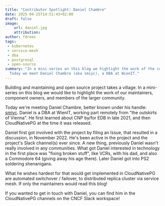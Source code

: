 ```yaml
---
title: "Contributor Spotlight: Daniel Chambre"
date: 2025-04-25T14:51:43+02:00
draft: false
image:
    url: daniel.jpg
    attribution:
author: fdrees
tags:
 - kubernetes
 - service-mesh
 - dba
 - postgresql
 - open-source
summary: "In a mini-series on this blog we highlight the work of the community.
  Today we meet Daniel Chambre (aka smiyc), a DBA at WienIT."
---
```


Building and maintaining and open source project takes a village. In a mini-series on this blog we would like to highlight the work of our maintainers, component owners, and members of the larger community.

Today we're meeting Daniel Chambre, better known under his handle: [smiyc](https://github.com/smiyc/). Daniel is a DBA at WienIT, working part remotely from "the outskirts of Vienna". He first learned about CNP by/for EDB in late 2021, and then CloudNativePG at the time it was released. 

Daniel first got involved with the project by filing an Issue, that resulted in a discussion, in November 2022. He's been active in the project and the project's Slack channel(s) ever since. A new thing, previously Daniel wasn't really involved in any communities. What got Daniel interested in technology in the first place was "fixing broken stuff", like VCRs, with his dad, and also a Commodore 64 (giving away his age there). Later Daniel got into PS2 soldering shenanigans. 

What he wishes hardest for that would get implemented in CloudNativePG are automated switchover / failover, to distributed replica cluster via service mesh. If only the maintainers would read this blog!

If you wanted to get in touch with Daniel, you can find him in the CloudNativePG channels on the CNCF Slack workspace!